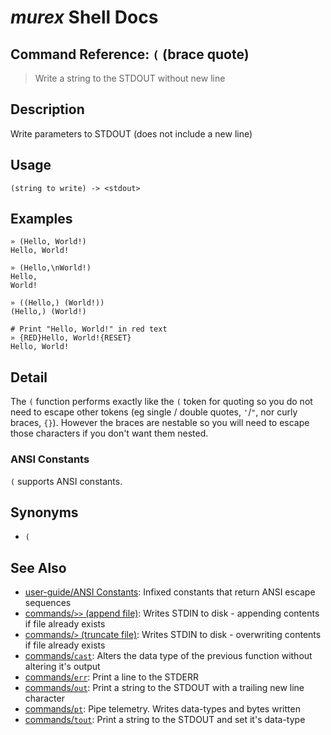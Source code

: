 # _murex_ Shell Docs

## Command Reference: `(` (brace quote)

> Write a string to the STDOUT without new line

## Description

Write parameters to STDOUT (does not include a new line)

## Usage

    (string to write) -> <stdout>

## Examples

    » (Hello, World!)
    Hello, World!
    
    » (Hello,\nWorld!)
    Hello,
    World!
    
    » ((Hello,) (World!))
    (Hello,) (World!)
    
    # Print "Hello, World!" in red text
    » {RED}Hello, World!{RESET}
    Hello, World!

## Detail

The `(` function performs exactly like the `(` token for quoting so you do not
need to escape other tokens (eg single / double quotes, `'`/`"`, nor curly
braces, `{}`). However the braces are nestable so you will need to escape those
characters if you don't want them nested.

### ANSI Constants

`(` supports ANSI constants.

## Synonyms

* `(`


## See Also

* [user-guide/ANSI Constants](../user-guide/ansi.md):
  Infixed constants that return ANSI escape sequences
* [commands/`>>` (append file)](../commands/greater-than-greater-than.md):
  Writes STDIN to disk - appending contents if file already exists
* [commands/`>` (truncate file)](../commands/greater-than.md):
  Writes STDIN to disk - overwriting contents if file already exists
* [commands/`cast`](../commands/cast.md):
  Alters the data type of the previous function without altering it's output
* [commands/`err`](../commands/err.md):
  Print a line to the STDERR
* [commands/`out`](../commands/out.md):
  Print a string to the STDOUT with a trailing new line character
* [commands/`pt`](../commands/pt.md):
  Pipe telemetry. Writes data-types and bytes written
* [commands/`tout`](../commands/tout.md):
  Print a string to the STDOUT and set it's data-type